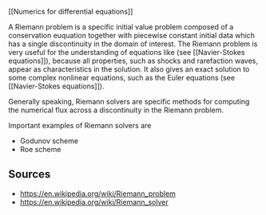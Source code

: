
[[Numerics for differential equations]]


A Riemann problem is a specific initial value problem composed of a conservation euquation together with piecewise constant initial data which has a single discontinuity in the domain of interest. The Riemann problem is very useful for the understanding of equations like (see [[Navier-Stokes equations]]), because all properties, such as shocks and rarefaction waves, appear as characteristics in the solution. It also gives an exact solution to some complex nonlinear equations, such as the Euler equations (see [[Navier-Stokes equations]]).

Generally speaking, Riemann solvers are specific methods for computing the numerical flux across a discontinuity in the Riemann problem.

Important examples of Riemann solvers are
- Godunov scheme
- Roe scheme


## Sources
- https://en.wikipedia.org/wiki/Riemann_problem
- https://en.wikipedia.org/wiki/Riemann_solver